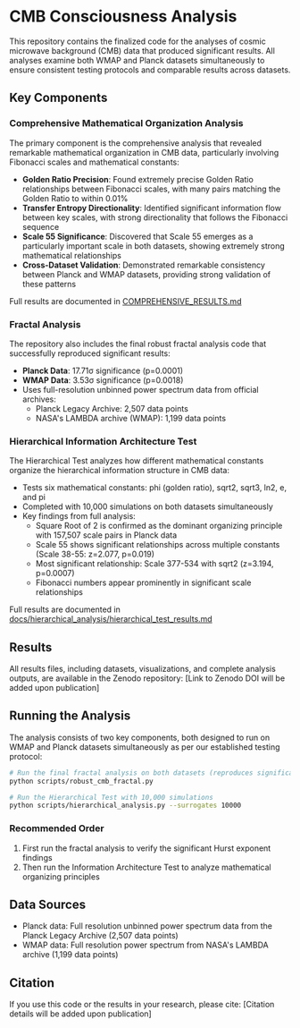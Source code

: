 # CMB Consciousness Analysis

This repository contains the finalized code for the analyses of cosmic microwave background (CMB) data that produced significant results. All analyses examine both WMAP and Planck datasets simultaneously to ensure consistent testing protocols and comparable results across datasets.

## Key Components

### Comprehensive Mathematical Organization Analysis
The primary component is the comprehensive analysis that revealed remarkable mathematical organization in CMB data, particularly involving Fibonacci scales and mathematical constants:

- **Golden Ratio Precision**: Found extremely precise Golden Ratio relationships between Fibonacci scales, with many pairs matching the Golden Ratio to within 0.01%
- **Transfer Entropy Directionality**: Identified significant information flow between key scales, with strong directionality that follows the Fibonacci sequence
- **Scale 55 Significance**: Discovered that Scale 55 emerges as a particularly important scale in both datasets, showing extremely strong mathematical relationships
- **Cross-Dataset Validation**: Demonstrated remarkable consistency between Planck and WMAP datasets, providing strong validation of these patterns

Full results are documented in [COMPREHENSIVE_RESULTS.md](./COMPREHENSIVE_RESULTS.md)

### Fractal Analysis
The repository also includes the final robust fractal analysis code that successfully reproduced significant results:
- **Planck Data**: 17.71σ significance (p=0.0001)
- **WMAP Data**: 3.53σ significance (p=0.0018)
- Uses full-resolution unbinned power spectrum data from official archives:
  - Planck Legacy Archive: 2,507 data points
  - NASA's LAMBDA archive (WMAP): 1,199 data points

### Hierarchical Information Architecture Test
The Hierarchical Test analyzes how different mathematical constants organize the hierarchical information structure in CMB data:

- Tests six mathematical constants: phi (golden ratio), sqrt2, sqrt3, ln2, e, and pi
- Completed with 10,000 simulations on both datasets simultaneously
- Key findings from full analysis:
  - Square Root of 2 is confirmed as the dominant organizing principle with 157,507 scale pairs in Planck data
  - Scale 55 shows significant relationships across multiple constants (Scale 38-55: z=2.077, p=0.019)
  - Most significant relationship: Scale 377-534 with sqrt2 (z=3.194, p=0.0007)
  - Fibonacci numbers appear prominently in significant scale relationships

Full results are documented in [docs/hierarchical_analysis/hierarchical_test_results.md](./docs/hierarchical_analysis/hierarchical_test_results.md)

## Results

All results files, including datasets, visualizations, and complete analysis outputs, are available in the Zenodo repository:
[Link to Zenodo DOI will be added upon publication]

## Running the Analysis

The analysis consists of two key components, both designed to run on WMAP and Planck datasets simultaneously as per our established testing protocol:

```bash
# Run the final fractal analysis on both datasets (reproduces significant results)
python scripts/robust_cmb_fractal.py

# Run the Hierarchical Test with 10,000 simulations
python scripts/hierarchical_analysis.py --surrogates 10000
```

### Recommended Order
1. First run the fractal analysis to verify the significant Hurst exponent findings
2. Then run the Information Architecture Test to analyze mathematical organizing principles

## Data Sources

- Planck data: Full resolution unbinned power spectrum data from the Planck Legacy Archive (2,507 data points)
- WMAP data: Full resolution power spectrum from NASA's LAMBDA archive (1,199 data points)

## Citation

If you use this code or the results in your research, please cite:
[Citation details will be added upon publication]
